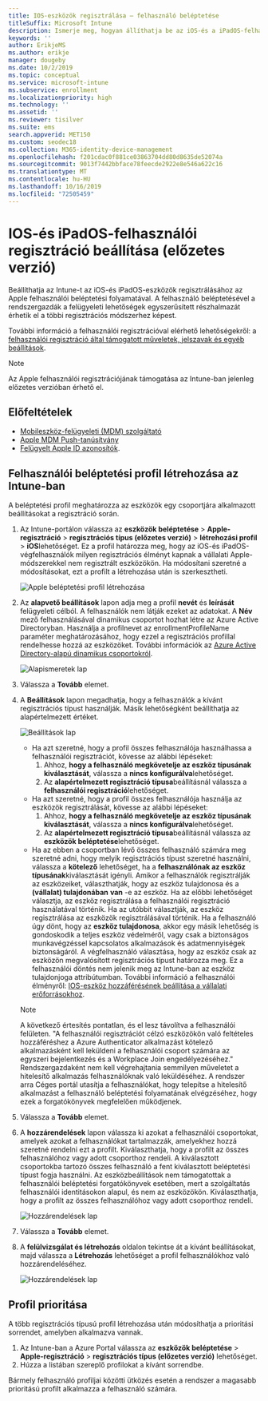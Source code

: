 ```yaml
---
title: IOS-eszközök regisztrálása – felhasználó beléptetése
titleSuffix: Microsoft Intune
description: Ismerje meg, hogyan állíthatja be az iOS-és a iPadOS-felhasználók regisztrációját.
keywords: ''
author: ErikjeMS
ms.author: erikje
manager: dougeby
ms.date: 10/2/2019
ms.topic: conceptual
ms.service: microsoft-intune
ms.subservice: enrollment
ms.localizationpriority: high
ms.technology: ''
ms.assetid: ''
ms.reviewer: tisilver
ms.suite: ems
search.appverid: MET150
ms.custom: seodec18
ms.collection: M365-identity-device-management
ms.openlocfilehash: f201cdac0f881ce03863704dd80d8635de52074a
ms.sourcegitcommit: 9013f7442bbface78feecde2922e8e546a622c16
ms.translationtype: MT
ms.contentlocale: hu-HU
ms.lasthandoff: 10/16/2019
ms.locfileid: "72505459"
---
```

# <a name="set-up-ios-and-ipados-user-enrollment-preview"></a>IOS-és iPadOS-felhasználói regisztráció beállítása (előzetes verzió)

Beállíthatja az Intune-t az iOS-és iPadOS-eszközök regisztrálásához az Apple felhasználói beléptetési folyamatával. A felhasználó beléptetésével a rendszergazdák a felügyeleti lehetőségek egyszerűsített részhalmazát érhetik el a többi regisztrációs módszerhez képest.

További információ a felhasználói regisztrációval elérhető lehetőségekről: a [felhasználói regisztráció által támogatott műveletek, jelszavak és egyéb beállítások](ios-user-enrollment-supported-actions.md).

> [!NOTE]
> Az Apple felhasználói regisztrációjának támogatása az Intune-ban jelenleg előzetes verzióban érhető el.

## <a name="prerequisites"></a>Előfeltételek
- [Mobileszköz-felügyeleti (MDM) szolgáltató](../fundamentals/mdm-authority-set.md)
- [Apple MDM Push-tanúsítvány](apple-mdm-push-certificate-get.md)
- [Felügyelt Apple ID azonosítók](https://support.apple.com/guide/apple-business-manager/mdm1c9622977/web).

## <a name="create-a-user-enrollment-profile-in-intune"></a>Felhasználói beléptetési profil létrehozása az Intune-ban

A beléptetési profil meghatározza az eszközök egy csoportjára alkalmazott beállításokat a regisztráció során. 

1. Az Intune-portálon válassza az **eszközök beléptetése** > **Apple-regisztráció** > **regisztrációs típus (előzetes verzió)**  > **létrehozási profil** > **iOS**lehetőséget. Ez a profil határozza meg, hogy az iOS-és iPadOS-végfelhasználók milyen regisztrációs élményt kapnak a vállalati Apple-módszerekkel nem regisztrált eszközökön. Ha módosítani szeretné a módosításokat, ezt a profilt a létrehozása után is szerkesztheti.

    ![Apple beléptetési profil létrehozása](./media/ios-user-enrollment/create-profile.png)

2. Az **alapvető beállítások** lapon adja meg a profil **nevét** és **leírását** felügyeleti célból. A felhasználók nem látják ezeket az adatokat. A **Név** mező felhasználásával dinamikus csoportot hozhat létre az Azure Active Directoryban. Használja a profilnevet az enrollmentProfileName paraméter meghatározásához, hogy ezzel a regisztrációs profillal rendelhesse hozzá az eszközöket. További információk az [Azure Active Directory-alapú dinamikus csoportokról](https://docs.microsoft.com/azure/active-directory/active-directory-groups-dynamic-membership-azure-portal#rules-for-devices).

    ![Alapismeretek lap](./media/ios-user-enrollment/basics-page.png)


3. Válassza a **Tovább** elemet.

4. A **Beállítások** lapon megadhatja, hogy a felhasználók a kívánt regisztrációs típust használják. Másik lehetőségként beállíthatja az alapértelmezett értéket.

    ![Beállítások lap](./media/ios-user-enrollment/settings-page.png)

    - Ha azt szeretné, hogy a profil összes felhasználója használhassa a felhasználói regisztrációt, kövesse az alábbi lépéseket:
        1. Ahhoz, **hogy a felhasználó megkövetelje az eszköz típusának kiválasztását**, válassza a **nincs konfigurálva**lehetőséget.
        2. Az **alapértelmezett regisztráció típusa**beállításnál válassza a **felhasználói regisztráció**lehetőséget.
    - Ha azt szeretné, hogy a profil összes felhasználója használja az eszközök regisztrálását, kövesse az alábbi lépéseket:
        1. Ahhoz, **hogy a felhasználó megkövetelje az eszköz típusának kiválasztását**, válassza a **nincs konfigurálva**lehetőséget.
        2. Az **alapértelmezett regisztráció típusa**beállításnál válassza az **eszközök beléptetése**lehetőséget.
    - Ha az ebben a csoportban lévő összes felhasználó számára meg szeretné adni, hogy melyik regisztrációs típust szeretné használni, válassza a **kötelező** lehetőséget, ha a **felhasználónak az eszköz típusának**kiválasztását igényli. Amikor a felhasználók regisztrálják az eszközeiket, választhatják, hogy az eszköz tulajdonosa és a **(vállalat) tulajdonában** **van** -e az eszköz. Ha az előbbi lehetőséget választja, az eszköz regisztrálása a felhasználói regisztráció használatával történik. Ha az utóbbit választják, az eszköz regisztrálása az eszközök regisztrálásával történik. Ha a felhasználó úgy dönt, hogy az **eszköz tulajdonosa**, akkor egy másik lehetőség is gondoskodik a teljes eszköz védelméről, vagy csak a biztonságos munkavégzéssel kapcsolatos alkalmazások és adatmennyiségek biztonságáról. A végfelhasználó választása, hogy az eszköz csak az eszközön megvalósított regisztrációs típust határozza meg. Ez a felhasználói döntés nem jelenik meg az Intune-ban az eszköz tulajdonjoga attribútumban. További információ a felhasználói élményről: [IOS-eszköz hozzáférésének beállítása a vállalati erőforrásokhoz](https://docs.microsoft.com/intune-user-help/enroll-your-device-in-intune-ios).
    
    > [!NOTE]
    > A következő értesítés pontatlan, és el lesz távolítva a felhasználói felületen.
    > "A felhasználói regisztrációt célzó eszközökön való feltételes hozzáféréshez a Azure Authenticator alkalmazást kötelező alkalmazásként kell leküldeni a felhasználói csoport számára az egyszeri bejelentkezés és a Workplace Join engedélyezéséhez."
    > Rendszergazdaként nem kell végrehajtania semmilyen műveletet a hitelesítő alkalmazás felhasználóknak való leküldéséhez. A rendszer arra Céges portál utasítja a felhasználókat, hogy telepítse a hitelesítő alkalmazást a felhasználó beléptetési folyamatának elvégzéséhez, hogy ezek a forgatókönyvek megfelelően működjenek.

5. Válassza a **Tovább** elemet.

6. A **hozzárendelések** lapon válassza ki azokat a felhasználói csoportokat, amelyek azokat a felhasználókat tartalmazzák, amelyekhez hozzá szeretné rendelni ezt a profilt. Kiválaszthatja, hogy a profilt az összes felhasználóhoz vagy adott csoporthoz rendeli. A kiválasztott csoportokba tartozó összes felhasználó a fent kiválasztott beléptetési típust fogja használni. Az eszközbeállítások nem támogatottak a felhasználói beléptetési forgatókönyvek esetében, mert a szolgáltatás felhasználói identitásokon alapul, és nem az eszközökön. Kiválaszthatja, hogy a profilt az összes felhasználóhoz vagy adott csoporthoz rendeli.

    ![Hozzárendelések lap](./media/ios-user-enrollment/assignments-page.png)

7. Válassza a **Tovább** elemet.

8. A **felülvizsgálat és létrehozás** oldalon tekintse át a kívánt beállításokat, majd válassza a **Létrehozás** lehetőséget a profil felhasználókhoz való hozzárendeléséhez.

    ![Hozzárendelések lap](./media/ios-user-enrollment/assignments-page.png)


## <a name="profile-priority"></a>Profil prioritása

A több regisztrációs típusú profil létrehozása után módosíthatja a prioritási sorrendet, amelyben alkalmazva vannak.

1. Az Intune-ban a Azure Portal válassza az **eszközök beléptetése** > **Apple-regisztráció** > **regisztrációs típus (előzetes verzió)** lehetőséget.
2. Húzza a listában szereplő profilokat a kívánt sorrendbe.

Bármely felhasználó profiljai közötti ütközés esetén a rendszer a magasabb prioritású profilt alkalmazza a felhasználó számára.


